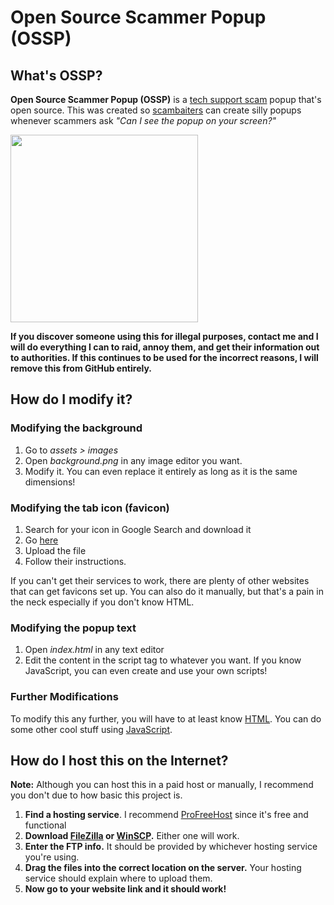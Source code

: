 # Open Source Scammer Popup (OSSP)
## What's OSSP?
**Open Source Scammer Popup (OSSP)** is a [tech support scam](https://www.consumer.ftc.gov/articles/0346-tech-support-scams "tech support scam") popup that's open source. This was created so [scambaiters](https://www.reddit.com/r/scambait/ "scambaiters") can create silly popups whenever scammers ask *"Can I see the popup on your screen?"* 

<img src="https://i.imgur.com/U6lCihe.png" height="300px" />

**If you discover someone using this for illegal purposes, contact me and I will do everything I can to raid, annoy them, and get their information out to authorities. If this continues to be used for the incorrect reasons, I will remove this from GitHub entirely.**
## How do I modify it?
### Modifying the background
1. Go to *assets > images*
2. Open *background.png* in any image editor you want. 
3. Modify it. You can even replace it entirely as long as it is the same dimensions!
### Modifying the tab icon (favicon)
1. Search for your icon in Google Search and download it
2. Go [here](https://realfavicongenerator.net/ "here")
3. Upload the file
4. Follow their instructions.

If you can't get their services to work, there are plenty of other websites that can get favicons set up. You can also do it manually, but that's a pain in the neck especially if you don't know HTML.
### Modifying the popup text
1. Open *index.html* in any text editor
2. Edit the content in the script tag to whatever you want. If you know JavaScript, you can even create and use your own scripts!
### Further Modifications
To modify this any further, you will have to at least know [HTML](https://www.codeschool.com/learn/html-css "HTML"). You can do some other cool stuff using [JavaScript](https://www.codeschool.com/learn/javascript "JavaScript").

## How do I host this on the Internet?

**Note:** Although you can host this in a paid host or manually, I recommend you don't due to how basic this project is. 

1. **Find a hosting service**. I recommend [ProFreeHost](https://profreehost.com/) since it's free and functional
2. **Download [FileZilla](https://filezilla-project.org/ "FileZilla") or [WinSCP](https://winscp.net/eng/download.php "WinSCP").** Either one will work. 
3. **Enter the FTP info.** It should be provided by whichever hosting service you're using.
4. **Drag the files into the correct location on the server.** Your hosting service should explain where to upload them.
5. **Now go to your website link and it should work!**